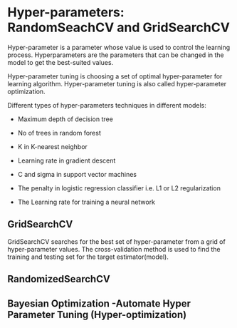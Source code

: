 # Hyper-parameters: RandomSeachCV and GridSearchCV

Hyper-parameter is a parameter whose value is used to control the learning process. Hyperparameters are the parameters that can be changed in the model to get the best-suited values.

Hyper-parameter tuning is choosing a set of optimal hyper-parameter for learning algorithm. Hyper-parameter tuning is also called hyper-parameter optimization.

Different types of hyper-parameters techniques in different models:

- Maximum depth of decision tree

- No of trees in random forest

- K in K-nearest neighbor

- Learning rate in gradient descent

- C and sigma in support vector machines

- The penalty in logistic regression classifier i.e. L1 or L2 regularization

- The Learning rate for training a neural network

## GridSearchCV

GridSearchCV searches for the best set of hyper-parameter from a grid of hyper-parameter values. The cross-validation method is used to find the training and testing set for the target estimator(model).

## RandomizedSearchCV

## Bayesian Optimization -Automate Hyper Parameter Tuning (Hyper-optimization)